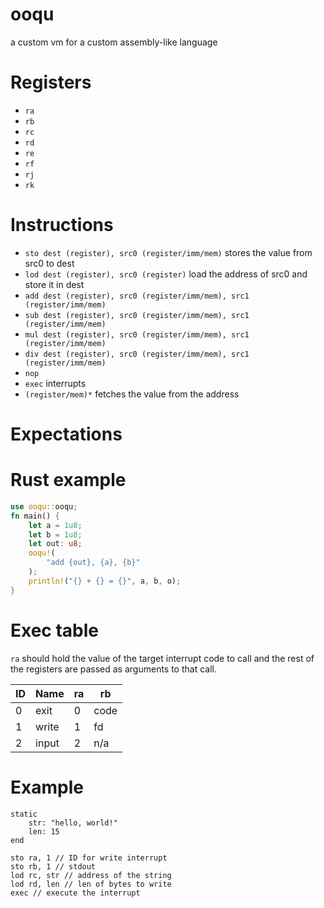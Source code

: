 # ooqu
a custom vm for a custom assembly-like language

# Registers
- `ra`
- `rb`
- `rc`
- `rd`
- `re`
- `rf`
- `rj`
- `rk`

# Instructions
- `sto dest (register), src0 (register/imm/mem)` stores the value from src0 to dest
- `lod dest (register), src0 (register)` load the address of src0 and store it in dest
- `add dest (register), src0 (register/imm/mem), src1 (register/imm/mem)`
- `sub dest (register), src0 (register/imm/mem), src1 (register/imm/mem)`
- `mul dest (register), src0 (register/imm/mem), src1 (register/imm/mem)`
- `div dest (register), src0 (register/imm/mem), src1 (register/imm/mem)`
- `nop`
- `exec` interrupts
- `(register/mem)*` fetches the value from the address

# Expectations

# Rust example
```rs
use ooqu::ooqu;
fn main() {
    let a = 1u8;
    let b = 1u8;
    let out: u8;
    ooqu!(
        "add {out}, {a}, {b}"
    );
    println!("{} + {} = {}", a, b, o);
}
```

# Exec table
`ra` should hold the value of the target interrupt code to call and the rest of the registers are passed as arguments to that call.

ID   |   Name   | ra   | rb  |
-----|----------|------|-----|
0    | exit     | 0    | code|
1    | write    | 1    | fd  |
2    | input    | 2    | n/a |

# Example
```
static
    str: "hello, world!"
    len: 15
end

sto ra, 1 // ID for write interrupt 
sto rb, 1 // stdout
lod rc, str // address of the string
lod rd, len // len of bytes to write
exec // execute the interrupt
```
